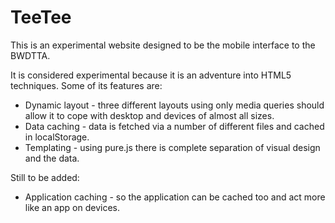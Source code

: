 TeeTee
======

This is an experimental website designed to be the mobile interface to the BWDTTA.

It is considered experimental because it is an adventure into HTML5 techniques. Some of its features are:

 * Dynamic layout - three different layouts using only media queries should allow it to cope with desktop and devices of almost all sizes.
 * Data caching - data is fetched via a number of different files and cached in localStorage.
 * Templating - using pure.js there is complete separation of visual design and the data.

Still to be added:

 * Application caching - so the application can be cached too and act more like an app on devices.
